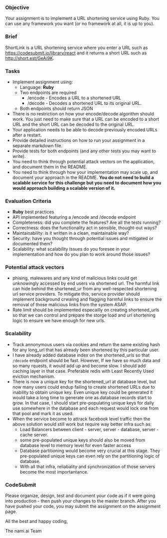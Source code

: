 ### Objective

Your assignment is to implement a URL shortening service using Ruby. You can use any framework you want (or no framework at all, it is up to you).

### Brief

ShortLink is a URL shortening service where you enter a URL such as https://codesubmit.io/library/react and it returns a short URL such as http://short.est/GeAi9K.

### Tasks

- Implement assignment using:
  - Language: **Ruby**
  - Two endpoints are required
    - /encode - Encodes a URL to a shortened URL
    - /decode - Decodes a shortened URL to its original URL.
  - Both endpoints should return JSON
- There is no restriction on how your encode/decode algorithm should work. You just need to make sure that a URL can be encoded to a short URL and the short URL can be decoded to the original URL.
- Your application needs to be able to decode previously encoded URLs after a restart.
- Provide detailed instructions on how to run your assignment in a separate markdown file.
- Provide tests for both endpoints (and any other tests you may want to write).
- You need to think through potential attack vectors on the application, and document them in the README.
- You need to think through how your implementation may scale up, and document your approach in the README. **You do not need to build a scalable service for this challenge but you need to document how you would approach building a scalable version of it.**

### Evaluation Criteria

- **Ruby** best practices
- API implemented featuring a /encode and /decode endpoint
- Completeness: did you complete the features? Are all the tests running?
- Correctness: does the functionality act in sensible, thought-out ways?
- Maintainability: is it written in a clean, maintainable way?
- Security: have you thought through potential issues and mitigated or documented them?
- Scalability: what scalability issues do you foresee in your implementation and how do you plan to work around those issues?

### Potential attack vectors

- phising, malewares and any kind of malicious links could get unknowingly accessed by end users via shortened url. The harmful link can hide behind the shortened_ur from any well-respected shortening url service providers. To mitigate this, service provider should implement background crwaling and flagging harmful links to ensure the removal of those malicious links from the system ASAP.
- Rate limit should be implemented especailly on creating shortened_urls so that we can control and prepare the storge load and url shortening logic to ensure we have enough for new urls.

### Scalability

- Track annonymous users via cookies and return the same existing hash for any long_url that has already been shortened by this particular user.
- I have already added database index on the shortened_urls so that `/decode` endpoint should be fast. However, If we have so much data and so many rquests, it would add up and become slow. I should add caching layer in that case. Preferable redis with Least Recently Used eviction mechanism.
- There is now a unique key for the shortened_url at database level, but now many users could endup failing to create shortened URLs due to inability to obtain unique key. Even unique key could be generated it would take a long time to generate one as database records start to grow. In that case, I should start pre-populating unique keys for daily use somewhere in the database and each request would lock one from that pool and mark it as used.
- When the service become to attrack facebook level traffic then the above solution would still work but require way better infra such as:
  - Load Balancers between client - server, server - database, server - cache server.
  - some pre-populated unique keys should also be moved from database level to memory level for even faster access
  - Database partitioning would become very crucial at this stage. They pre-populated unique keys can even rely on the partitioning logic of database.
  - With all that infra, reliabality and synchronization of those servers become the most importantance.

### CodeSubmit

Please organize, design, test and document your code as if it were going into production - then push your changes to the master branch. After you have pushed your code, you may submit the assignment on the assignment page.

All the best and happy coding,

The nami.ai Team
